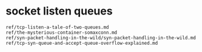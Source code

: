 # socket listen queues

```{toctree}
ref/tcp-listen-a-tale-of-two-queues.md
ref/the-mysterious-container-somaxconn.md
ref/syn-packet-handling-in-the-wild/syn-packet-handling-in-the-wild.md
ref/tcp-syn-queue-and-accept-queue-overflow-explained.md
```
